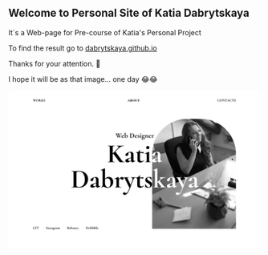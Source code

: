 
## Welcome to Personal Site of Katia Dabrytskaya

It`s a Web-page for Pre-course of Katia's Personal Project

To find the result go to  [dabrytskaya.github.io](https://dabrytskaya.github.io) 

Thanks for your attention. 🤗

I hope it will be as that image... one day 😂😂

![img](/Kate_Design.png)
